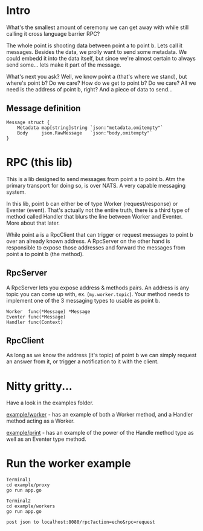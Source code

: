 # Intro

What's the smallest amount of ceremony we can get away with while still calling it cross language barrier RPC?

The whole point is shooting data between point a to point b. Lets call it messages. Besides the data, we prolly want to send some metadata. We could embedd it into the data itself, but since we're almost certain to always send some... lets make it part of the message.

What's next you ask? Well, we know point a (that's where we stand), but where's point b? Do we care? How do we get to point b? Do we care? All we need is the address of point b, right? And a piece of data to send...

## Message definition

    Message struct {
    	Metadata map[string]string `json:"metadata,omitempty"`
    	Body     json.RawMessage   `json:"body,omitempty"`
    }

# RPC (this lib)

This is a lib designed to send messages from point a to point b. Atm the primary transport for doing so, is over NATS. A very capable messaging system.

In this lib, point b can either be of type Worker (request/response) or Eventer (event). That's actually not the entire truth, there is a third type of method called Handler that blurs the line between Worker and Eventer. More about that later.

While point a is a RpcClient that can trigger or request messages to point b over an already known address. A RpcServer on the other hand is responsible to expose those addresses and forward the messages from point a to point b (the method).

## RpcServer

A RpcServer lets you expose address & methods pairs. An address is any topic you can come up with, ex. (```my.worker.topic```). Your method needs to implement one of the 3 messaging types to usable as point b.

    Worker  func(*Message) *Message
    Eventer func(*Message)
    Handler func(Context)


## RpcClient

As long as we know the address (it's topic) of point b we can simply request an answer from it, or trigger a notification to it with the client.

# Nitty gritty...

Have a look in the examples folder.

[example/worker](https://github.com/Meduzz/rpc/blob/master/example/workers/app.go) - has an example of both a Worker method, and a Handler method acting as a Worker.

[example/print](https://github.com/Meduzz/rpc/blob/master/example/print/app.go) - has an example of the power of the Handle method type as well as an Eventer type method.

# Run the worker example
    
    Terminal1
    cd example/proxy
    go run app.go

    Terminal2
    cd example/workers
    go run app.go

    post json to localhost:8080/rpc?action=echo&rpc=request
